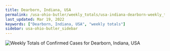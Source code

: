```yaml
---
title: Dearborn, Indiana, USA
permalink: /usa-ohio-butler/weekly_totals/usa-indiana-dearborn-weekly_totals.html
last_updated: Mar 19, 2022
keywords: ["Dearborn, Indiana, USA", "weekly totals"]
sidebar: usa-ohio-butler_sidebar
---
```


![Weekly Totals of Confirmed Cases for Dearborn, Indiana, USA](/covid_tracker/images/graphs/usa-indiana-dearborn-weekly_totals_graph.png)
